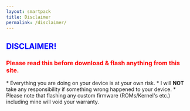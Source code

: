 ```yaml
---
layout: smartpack
title: Disclaimer
permalink: /disclaimer/
---
```


<style>
    tab1 { padding-left: 4em; }
</style>

<h2 style="color: blue">DISCLAIMER!</h2>

<h3 style="color: red">Please read this before download & flash anything from this site.</h3>
* Everything you are doing on your device is at your own risk.
* I will <strong>NOT</strong> take any responsibility if something wrong happened to your device.
* Please note that flashing any custom firmware (ROMs/Kernel's etc.) including mine will void your warranty.
